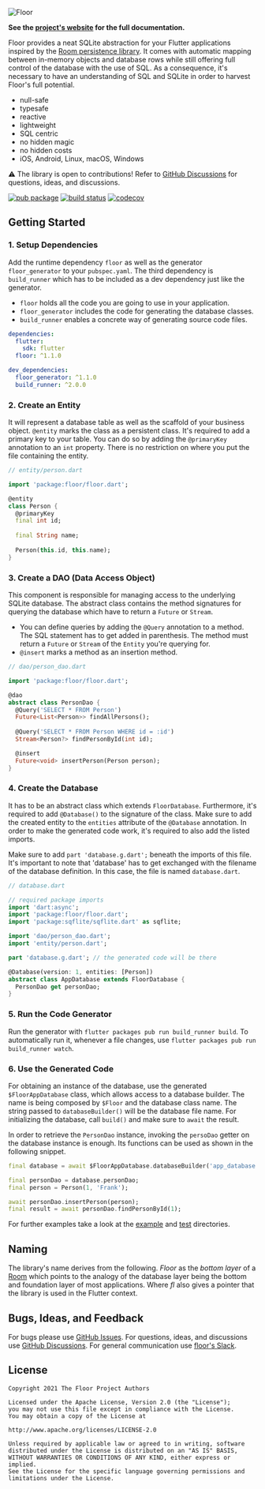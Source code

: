 ![Floor](https://raw.githubusercontent.com/vitusortner/floor/develop/img/floor.png)

**See the [project's website](https://floor.codes) for the full documentation.**

Floor provides a neat SQLite abstraction for your Flutter applications inspired by the [Room persistence library](https://developer.android.com/topic/libraries/architecture/room).
It comes with automatic mapping between in-memory objects and database rows while still offering full control of the database with the use of SQL.
As a consequence, it's necessary to have an understanding of SQL and SQLite in order to harvest Floor's full potential.

- null-safe
- typesafe
- reactive
- lightweight
- SQL centric
- no hidden magic
- no hidden costs
- iOS, Android, Linux, macOS, Windows

⚠️ The library is open to contributions!
Refer to [GitHub Discussions](https://github.com/vitusortner/floor/discussions) for questions, ideas, and discussions.

[![pub package](https://img.shields.io/pub/v/floor.svg)](https://pub.dartlang.org/packages/floor)
[![build status](https://github.com/vitusortner/floor/workflows/Continuous%20integration/badge.svg)](https://github.com/vitusortner/floor/actions)
[![codecov](https://codecov.io/gh/vitusortner/floor/branch/develop/graph/badge.svg)](https://codecov.io/gh/vitusortner/floor)

## Getting Started

### 1. Setup Dependencies

Add the runtime dependency `floor` as well as the generator `floor_generator` to your `pubspec.yaml`.
The third dependency is `build_runner` which has to be included as a dev dependency just like the generator.

- `floor` holds all the code you are going to use in your application.
- `floor_generator` includes the code for generating the database classes.
- `build_runner` enables a concrete way of generating source code files.

```yaml
dependencies:
  flutter:
    sdk: flutter
  floor: ^1.1.0

dev_dependencies:
  floor_generator: ^1.1.0
  build_runner: ^2.0.0
```

### 2. Create an Entity

It will represent a database table as well as the scaffold of your business object.
`@entity` marks the class as a persistent class.
It's required to add a primary key to your table.
You can do so by adding the `@primaryKey` annotation to an `int` property.
There is no restriction on where you put the file containing the entity.

```dart
// entity/person.dart

import 'package:floor/floor.dart';

@entity
class Person {
  @primaryKey
  final int id;
  
  final String name;
  
  Person(this.id, this.name);
}
```

### 3. Create a DAO (Data Access Object)

This component is responsible for managing access to the underlying SQLite database.
The abstract class contains the method signatures for querying the database which have to return a `Future` or `Stream`.

- You can define queries by adding the `@Query` annotation to a method.
  The SQL statement has to get added in parenthesis.
  The method must return a `Future` or `Stream` of the `Entity` you're querying for.
- `@insert` marks a method as an insertion method.

```dart
// dao/person_dao.dart

import 'package:floor/floor.dart';

@dao
abstract class PersonDao {
  @Query('SELECT * FROM Person')
  Future<List<Person>> findAllPersons();
  
  @Query('SELECT * FROM Person WHERE id = :id')
  Stream<Person?> findPersonById(int id);

  @insert
  Future<void> insertPerson(Person person);
}
```

### 4. Create the Database

It has to be an abstract class which extends `FloorDatabase`.
Furthermore, it's required to add `@Database()` to the signature of the class.
Make sure to add the created entity to the `entities` attribute of the `@Database` annotation.
In order to make the generated code work, it's required to also add the listed imports.

Make sure to add `part 'database.g.dart';` beneath the imports of this file.
It's important to note that 'database' has to get exchanged with the filename of the database definition.
In this case, the file is named `database.dart`.

```dart
// database.dart

// required package imports
import 'dart:async';
import 'package:floor/floor.dart';
import 'package:sqflite/sqflite.dart' as sqflite;

import 'dao/person_dao.dart';
import 'entity/person.dart';

part 'database.g.dart'; // the generated code will be there

@Database(version: 1, entities: [Person])
abstract class AppDatabase extends FloorDatabase {
  PersonDao get personDao;
}
```

### 5. Run the Code Generator

Run the generator with `flutter packages pub run build_runner build`.
To automatically run it, whenever a file changes, use `flutter packages pub run build_runner watch`.

### 6. Use the Generated Code

For obtaining an instance of the database, use the generated `$FloorAppDatabase` class, which allows access to a database builder.
The name is being composed by `$Floor` and the database class name.
The string passed to `databaseBuilder()` will be the database file name.
For initializing the database, call `build()` and make sure to `await` the result.

In order to retrieve the `PersonDao` instance, invoking the `persoDao` getter on the database instance is enough.
Its functions can be used as shown in the following snippet.

```dart
final database = await $FloorAppDatabase.databaseBuilder('app_database.db').build();

final personDao = database.personDao;
final person = Person(1, 'Frank');

await personDao.insertPerson(person);
final result = await personDao.findPersonById(1);
```

For further examples take a look at the [example](https://github.com/vitusortner/floor/tree/develop/example) and [test](https://github.com/vitusortner/floor/tree/develop/floor/test/integration) directories.

## Naming
The library's name derives from the following.
*Floor* as the *bottom layer* of a [Room](https://developer.android.com/topic/libraries/architecture/room) which points to the analogy of the database layer being the bottom and foundation layer of most applications.
Where *fl* also gives a pointer that the library is used in the Flutter context.

## Bugs, Ideas, and Feedback
For bugs please use [GitHub Issues](https://github.com/vitusortner/floor/issues).
For questions, ideas, and discussions use [GitHub Discussions](https://github.com/vitusortner/floor/discussions).
For general communication use [floor's Slack](https://join.slack.com/t/floor-flutter/shared_invite/zt-d7i4yhgn-070n~ijDwXVHTpTxcVC47w).

## License
    Copyright 2021 The Floor Project Authors

    Licensed under the Apache License, Version 2.0 (the "License");
    you may not use this file except in compliance with the License.
    You may obtain a copy of the License at

    http://www.apache.org/licenses/LICENSE-2.0

    Unless required by applicable law or agreed to in writing, software
    distributed under the License is distributed on an "AS IS" BASIS,
    WITHOUT WARRANTIES OR CONDITIONS OF ANY KIND, either express or implied.
    See the License for the specific language governing permissions and
    limitations under the License.
